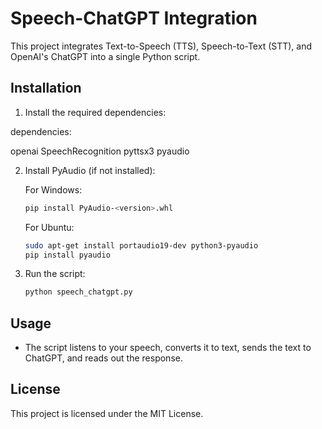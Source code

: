 # Speech-ChatGPT Integration

This project integrates Text-to-Speech (TTS), Speech-to-Text (STT), and OpenAI's ChatGPT into a single Python script.

## Installation



1. Install the required dependencies:

dependencies:

openai
SpeechRecognition
pyttsx3
pyaudio

2. Install PyAudio (if not installed):

    For Windows:
    ```bash
    pip install PyAudio-<version>.whl
    ```

    For Ubuntu:
    ```bash
    sudo apt-get install portaudio19-dev python3-pyaudio
    pip install pyaudio
    ```

3. Run the script:

    ```bash
    python speech_chatgpt.py
    ```

## Usage

- The script listens to your speech, converts it to text, sends the text to ChatGPT, and reads out the response.

## License

This project is licensed under the MIT License.
